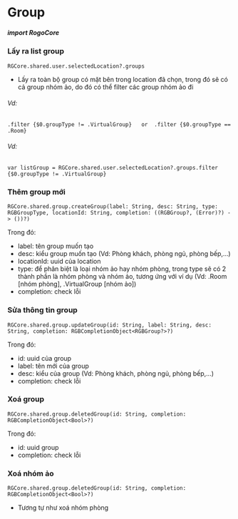 

# Group

##### import RogoCore

### Lấy ra list group
```
RGCore.shared.user.selectedLocation?.groups
```
- Lấy ra toàn bộ group có mặt bên trong location đã chọn, trong đó sẽ có cả group nhóm ảo, do đó có thể filter các group nhóm ảo đi
###### Vd: 
```
.filter {$0.groupType != .VirtualGroup}   or  .filter {$0.groupType == .Room}
```
###### Vd:
```
var listGroup = RGCore.shared.user.selectedLocation?.groups.filter {$0.groupType != .VirtualGroup}
```
### Thêm group mới
```
RGCore.shared.group.createGroup(label: String, desc: String, type: RGBGroupType, locationId: String, completion: ((RGBGroup?, (Error)?) -> ())?)
```
Trong đó:
- label: tên group muốn tạo
- desc: kiểu group muốn tạo (Vd: Phòng khách, phòng ngủ, phòng bếp,...)
- locationId: uuid của location
- type: để phân biệt là loại nhóm ảo hay nhóm phòng, trong type sẽ có 2 thành phần là nhóm phòng và nhóm ảo, tương ứng với ví dụ (Vd: .Room [nhóm phòng], .VirtualGroup [nhóm ảo])
- completion: check lỗi


### Sửa thông tin group
```
RGCore.shared.group.updateGroup(id: String, label: String, desc: String, completion: RGBCompletionObject<RGBGroup?>?)
```
Trong đó:
- id: uuid của group
- label: tên mới của group
- desc: kiểu của group (Vd: Phòng khách, phòng ngủ, phòng bếp,...)
- completion: check lỗi

### Xoá group
```
RGCore.shared.group.deletedGroup(id: String, completion: RGBCompletionObject<Bool>?)
```
Trong đó:
- id: uuid group
- completion: check lỗi

### Xoá nhóm ảo
```
RGCore.shared.group.deletedGroup(id: String, completion: RGBCompletionObject<Bool>?)
```
- Tương tự như xoá nhóm phòng
